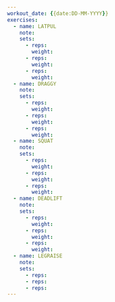 ```yaml
---
workout_date: {{date:DD-MM-YYYY}}
exercises:
  - name: LATPUL
    note:
    sets: 
      - reps: 
        weight: 
      - reps: 
        weight: 
      - reps: 
        weight: 
  - name: DRAGGY
    note: 
    sets: 
      - reps: 
        weight: 
      - reps: 
        weight: 
      - reps: 
        weight: 
  - name: SQUAT
    note:
    sets:
      - reps: 
        weight: 
      - reps: 
        weight: 
      - reps: 
        weight: 
  - name: DEADLIFT
    note:
    sets:
      - reps: 
        weight: 
      - reps: 
        weight: 
      - reps: 
        weight: 
  - name: LEGRAISE
    note:
    sets:
      - reps: 
      - reps: 
      - reps: 
---
```

